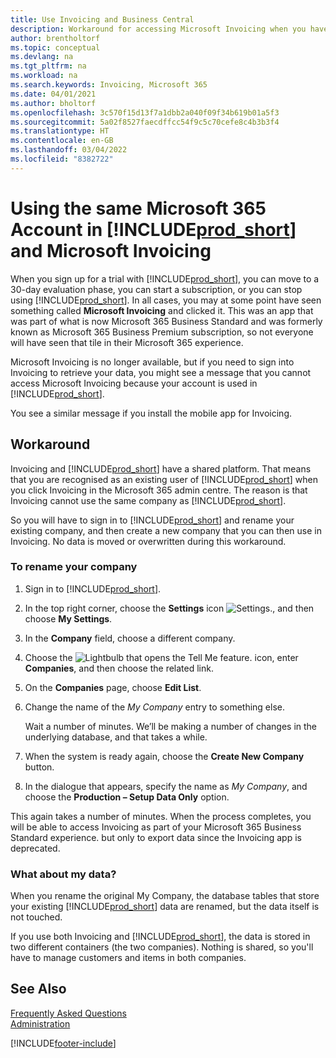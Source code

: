 ```yaml
---
title: Use Invoicing and Business Central
description: Workaround for accessing Microsoft Invoicing when you have signed up for Dynamics 365 Business Central.
author: brentholtorf
ms.topic: conceptual
ms.devlang: na
ms.tgt_pltfrm: na
ms.workload: na
ms.search.keywords: Invoicing, Microsoft 365
ms.date: 04/01/2021
ms.author: bholtorf
ms.openlocfilehash: 3c570f15d13f7a1dbb2a040f09f34b619b01a5f3
ms.sourcegitcommit: 5a02f8527faecdffcc54f9c5c70cefe8c4b3b3f4
ms.translationtype: HT
ms.contentlocale: en-GB
ms.lasthandoff: 03/04/2022
ms.locfileid: "8382722"
---
```

# <a name="using-the-same-microsoft-365-account-in-prod_short-and-microsoft-invoicing"></a>Using the same Microsoft 365 Account in [!INCLUDE[prod_short](includes/prod_long.md)] and Microsoft Invoicing
When you sign up for a trial with [!INCLUDE[prod_short](includes/prod_short.md)], you can move to a 30-day evaluation phase, you can start a subscription, or you can stop using [!INCLUDE[prod_short](includes/prod_short.md)]. In all cases, you may at some point have seen something called **Microsoft Invoicing** and clicked it. This was an app that was part of what is now Microsoft 365 Business Standard and was formerly known as Microsoft 365 Business Premium subscription, so not everyone will have seen that tile in their Microsoft 365 experience.  

Microsoft Invoicing is no longer available, but if you need to sign into Invoicing to retrieve your data, you might see a message that you cannot access Microsoft Invoicing because your account is used in [!INCLUDE[prod_short](includes/prod_short.md)].  

You see a similar message if you install the mobile app for Invoicing.  

## <a name="workaround"></a>Workaround
Invoicing and [!INCLUDE[prod_short](includes/prod_short.md)] have a shared platform. That means that you are recognised as an existing user of [!INCLUDE[prod_short](includes/prod_short.md)] when you click Invoicing in the Microsoft 365 admin centre. The reason is that Invoicing cannot use the same company as [!INCLUDE[prod_short](includes/prod_short.md)].  

So you will have to sign in to [!INCLUDE[prod_short](includes/prod_short.md)] and rename your existing company, and then create a new company that you can then use in Invoicing. No data is moved or overwritten during this workaround.

### <a name="to-rename-your-company"></a>To rename your company
1. Sign in to [!INCLUDE[prod_short](includes/prod_short.md)].
2. In the top right corner, choose the **Settings** icon ![Settings.](media/ui-experience/settings_icon_small.png "Settings icon for role centre"), and then choose **My Settings**.
3. In the **Company** field, choose a different company.
4. Choose the ![Lightbulb that opens the Tell Me feature.](media/ui-search/search_small.png "Tell me what you want to do") icon, enter **Companies**, and then choose the related link.  
5. On the **Companies** page, choose **Edit List**.  
6. Change the name of the *My Company* entry to something else.  

    Wait a number of minutes. We’ll be making a number of changes in the underlying database, and that takes a while.
7.  When the system is ready again, choose the **Create New Company** button.  
8.  In the dialogue that appears, specify the name as *My Company*, and choose the **Production – Setup Data Only** option.  

This again takes a number of minutes. When the process completes, you will be able to access Invoicing as part of your Microsoft 365 Business Standard experience. but only to export data since the Invoicing app is deprecated.  

### <a name="what-about-my-data"></a>What about my data?
When you rename the original My Company, the database tables that store your existing [!INCLUDE[prod_short](includes/prod_short.md)] data are renamed, but the data itself is not touched.  

If you use both Invoicing and [!INCLUDE[prod_short](includes/prod_short.md)], the data is stored in two different containers (the two companies). Nothing is shared, so you'll have to manage customers and items in both companies.  

## <a name="see-also"></a>See Also
[Frequently Asked Questions](across-faq.yml)  
[Administration](admin-setup-and-administration.md)  


[!INCLUDE[footer-include](includes/footer-banner.md)]